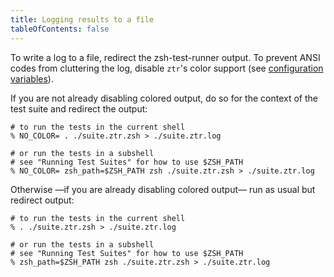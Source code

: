 ```yaml
---
title: Logging results to a file
tableOfContents: false
---
```


To write a log to a file, redirect the zsh-test-runner output. To prevent ANSI codes from cluttering the log, disable `ztr`'s color support (see [configuration variables](#configuration)).

If you are not already disabling colored output, do so for the context of the test suite and redirect the output:

```shell
# to run the tests in the current shell
% NO_COLOR= . ./suite.ztr.zsh > ./suite.ztr.log

# or run the tests in a subshell
# see "Running Test Suites" for how to use $ZSH_PATH
% NO_COLOR= zsh_path=$ZSH_PATH zsh ./suite.ztr.zsh > ./suite.ztr.log
```

Otherwise —if you are already disabling colored output— run as usual but redirect output:

```shell
# to run the tests in the current shell
% . ./suite.ztr.zsh > ./suite.ztr.log

# or run the tests in a subshell
# see "Running Test Suites" for how to use $ZSH_PATH
% zsh_path=$ZSH_PATH zsh ./suite.ztr.zsh > ./suite.ztr.log
```